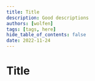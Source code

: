 ```yaml
---
title: Title
description: Good descriptions
authors: [wolfen]
tags: [tags, here]
hide_table_of_contents: false
date: 2022-11-24
---
```


# Title
